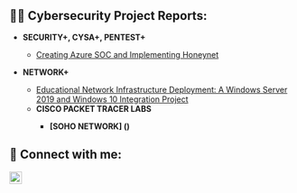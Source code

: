 <h1>
<br/></h1>

<h2>👨‍💻 Cybersecurity Project Reports:</h2>

- <b> SECURITY+, CYSA+, PENTEST+ </b>
    - [Creating Azure SOC and Implementing Honeynet](https://github.com/jnj3uf212121/Creating-a-Live-SOC-Honeynet-in-Azure)
    
- <b> NETWORK+ </b>
  - [Educational Network Infrastructure Deployment: A Windows Server 2019 and Windows 10 Integration Project](https://github.com/jnj3uf212121/Educational-Network-Infrastructure-Deployment-A-Windows-Server-2019-and-Windows-10-Integration-Proj)
  - <b> CISCO PACKET TRACER LABS <b>
      - [SOHO NETWORK] ()

<h2> 🤳 Connect with me:</h2>

[<img align="left" alt="Jhayda Johnson | LinkedIn" width="22px" src="https://cdn.jsdelivr.net/npm/simple-icons@v3/icons/linkedin.svg" />][linkedin]

[linkedin]: https://linkedin.com/in/jhaydajohnson
